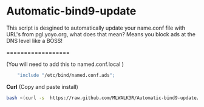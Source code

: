 Automatic-bind9-update
======================

This script is desgined to automatically update your name.conf file with URL's from  pgl.yoyo.org, what does  that mean? Means you block ads at the DNS level like a BOSS!


==================

(You will need to add this to named.conf.local  )
```bash 
    "include "/etc/bind/named.conf.ads";
```
**Curl** (Copy and paste install)
```bash
bash <(curl -s  https://raw.github.com/MLWALK3R/Automatic-bind9-update/master/bindupdate.sh ) 
```
